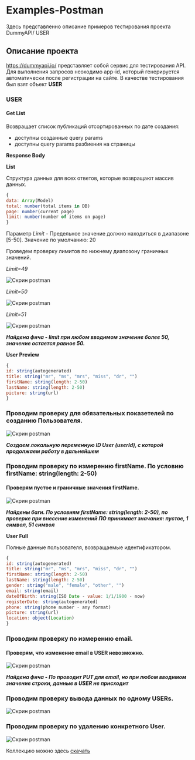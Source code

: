# Examples-Postman
Здесь представленно описание примеров тестирования проекта DummyAPI/ USER

## Описание проекта
https://dummyapi.io/ представляет собой сервис для тестирования API. Для выполнения запросов неоходимо app-id, который генерируется автоматически после регистрации на сайте. В качестве тестирования был взят объект **USER**

### USER

#### Get List
Возвращает список публикаций отсортированных по дате создания:
- доступны созданные query params
- доступны query params разбиения на страницы

**Response Body**

**List**

Структура данных для всех ответов, которые возвращают массив данных.
```js
{
data: Array(Model)
total: number(total items in DB)
page: number(current page)
limit: number(number of items on page)
}
```
Параметр *Limit* - Предельное значение должно находиться в диапазоне [5-50]. Значение по умолчанию: 20

Проведем проверку лимитов по нижнему диапозону граничных значений. 

*Limit=49*

![Скрин postman](https://github.com/TanyaGL11/Examples-Postman/blob/main/Limit49.png "CP")

*Limit=50*

![Скрин postman](https://github.com/TanyaGL11/Examples-Postman/blob/main/Limit50.png "CP")

*Limit=51*

![Скрин postman](https://github.com/TanyaGL11/Examples-Postman/blob/main/Limit51.png "CP")

***Найдена фича - limit при любом вводимом значение более 50, значение остается равное 50.***

**User Preview**

```js
{
id: string(autogenerated)
title: string("mr", "ms", "mrs", "miss", "dr", "")
firstName: string(length: 2-50)
lastName: string(length: 2-50)
picture: string(url)
}
```
### Проводим проверку для обязательных показетелей по созданию Пользователя.

![Скрин postman](https://github.com/TanyaGL11/Examples-Postman/blob/main/User%20Create.png "CP")

***Сoздаем локальную переменную ID User (userId), с которой продолжаем работу в дальнейшем***

### Проводим проверку по измерению firstName. По условию firstName: string(length: 2-50)

#### Проверям пустое и граничные значения firstName.
![Скрин postman](https://github.com/TanyaGL11/Examples-Postman/blob/main/FirstName.png "CP")

***Найдены баги. По условиям firstName: string(length: 2-50), по проверке при внесение изменений ПО принимает значания: пустое, 1 символ, 51 символ***

**User Full**

Полные данные пользователя, возвращаемые идентификатором.

```js
{
id: string(autogenerated)
title: string("mr", "ms", "mrs", "miss", "dr", "")
firstName: string(length: 2-50)
lastName: string(length: 2-50)
gender: string("male", "female", "other", "")
email: string(email)
dateOfBirth: string(ISO Date - value: 1/1/1900 - now)
registerDate: string(autogenerated)
phone: string(phone number - any format)
picture: string(url)
location: object(Location)
}
```
### Проводим проверку по измерению email.

#### Проверям, что изменение email в USER невозможно.

![Скрин postman](https://github.com/TanyaGL11/Examples-Postman/blob/main/User%20email.png "CP")

***Найдена фича - По проводит PUT для email, но при любом вводимом значение строки, данные в USER не присходит***

### Проводим проверку вывода данных по одному USERs.

![Скрин postman](https://github.com/TanyaGL11/Examples-Postman/blob/main/User%20the%20ID.png "CP")

### Проводим проверку по удалению конкретного User.

![Скрин postman](https://github.com/TanyaGL11/Examples-Postman/blob/main/User%20Delete.png "CP")


Коллекцию можно здесь [скачать](https://github.com/TanyaGL11/Examples-Postman/blob/main/User.postman_collection.json )
